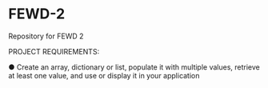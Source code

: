 # FEWD-2
Repository for FEWD 2

PROJECT REQUIREMENTS:

●	Create an array, dictionary or list, populate it with multiple values, retrieve at least one value, and use or display it in your application
